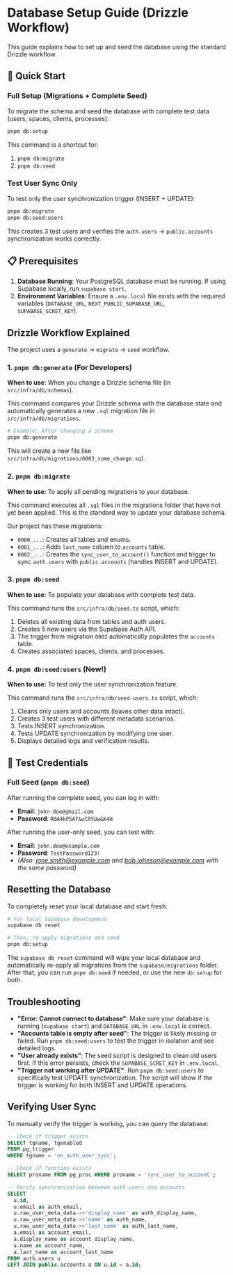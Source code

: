 # Database Setup Guide (Drizzle Workflow)

This guide explains how to set up and seed the database using the standard Drizzle workflow.

## 🚀 Quick Start

### Full Setup (Migrations + Complete Seed)

To migrate the schema and seed the database with complete test data (users, spaces, clients, processes):

```bash
pnpm db:setup
```

This command is a shortcut for:
1. `pnpm db:migrate`
2. `pnpm db:seed`

### Test User Sync Only

To test only the user synchronization trigger (INSERT + UPDATE):

```bash
pnpm db:migrate
pnpm db:seed:users
```

This creates 3 test users and verifies the `auth.users` → `public.accounts` synchronization works correctly.

## 📋 Prerequisites

1.  **Database Running**: Your PostgreSQL database must be running. If using Supabase locally, run `supabase start`.
2.  **Environment Variables**: Ensure a `.env.local` file exists with the required variables (`DATABASE_URL`, `NEXT_PUBLIC_SUPABASE_URL`, `SUPABASE_SCRET_KEY`).

## Drizzle Workflow Explained

The project uses a `generate` -> `migrate` -> `seed` workflow.

### 1. `pnpm db:generate` (For Developers)

**When to use**: When you change a Drizzle schema file (in `src/infra/db/schemas`).

This command compares your Drizzle schema with the database state and automatically generates a new `.sql` migration file in `src/infra/db/migrations`.

```bash
# Example: After changing a schema
pnpm db:generate
```
This will create a new file like `src/infra/db/migrations/0003_some_change.sql`.

### 2. `pnpm db:migrate`

**When to use**: To apply all pending migrations to your database.

This command executes all `.sql` files in the migrations folder that have not yet been applied. This is the standard way to update your database schema.

Our project has these migrations:
- `0000_...`: Creates all tables and enums.
- `0001_...`: Adds `last_name` column to `accounts` table.
- `0002_...`: Creates the `sync_user_to_account()` function and trigger to sync `auth.users` with `public.accounts` (handles INSERT and UPDATE).

### 3. `pnpm db:seed`

**When to use**: To populate your database with complete test data.

This command runs the `src/infra/db/seed.ts` script, which:
1.  Deletes all existing data from tables and auth users.
2.  Creates 5 new users via the Supabase Auth API.
3.  The trigger from migration `0002` automatically populates the `accounts` table.
4.  Creates associated spaces, clients, and processes.

### 4. `pnpm db:seed:users` (New!)

**When to use**: To test only the user synchronization feature.

This command runs the `src/infra/db/seed-users.ts` script, which:
1.  Cleans only users and accounts (leaves other data intact).
2.  Creates 3 test users with different metadata scenarios.
3.  Tests INSERT synchronization.
4.  Tests UPDATE synchronization by modifying one user.
5.  Displays detailed logs and verification results.

## 🔐 Test Credentials

### Full Seed (`pnpm db:seed`)

After running the complete seed, you can log in with:

-   **Email**: `john-doe@gmail.com`
-   **Password**: `R0A4kP5Af&uCRYUw&K4H`

After running the user-only seed, you can test with:
-   **Email**: `john.doe@example.com`
-   **Password**: `TestPassword123!`
-   *(Also: jane.smith@example.com and bob.johnson@example.com with the same password)*

## Resetting the Database
To completely reset your local database and start fresh:

```bash
# For local Supabase development
supabase db reset

# Then, re-apply migrations and seed
pnpm db:setup
```
The `supabase db reset` command will wipe your local database and automatically re-apply all migrations from the `supabase/migrations` folder. After that, you can run `pnpm db:seed` if needed, or use the new `db:setup` for both.

## Troubleshooting
-   **"Error: Cannot connect to database"**: Make sure your database is running (`supabase start`) and `DATABASE_URL` in `.env.local` is correct.
-   **"Accounts table is empty after seed"**: The trigger is likely missing or failed. Run `pnpm db:seed:users` to test the trigger in isolation and see detailed logs.
-   **"User already exists"**: The seed script is designed to clean old users first. If this error persists, check the `SUPABASE_SCRET_KEY` in `.env.local`.
-   **"Trigger not working after UPDATE"**: Run `pnpm db:seed:users` to specifically test UPDATE synchronization. The script will show if the trigger is working for both INSERT and UPDATE operations.

## Verifying User Sync

To manually verify the trigger is working, you can query the database:

```sql
-- Check if trigger exists
SELECT tgname, tgenabled
FROM pg_trigger
WHERE tgname = 'on_auth_user_sync';

-- Check if function exists
SELECT proname FROM pg_proc WHERE proname = 'sync_user_to_account';

-- Verify synchronization between auth.users and accounts
SELECT
  u.id,
  u.email as auth_email,
  u.raw_user_meta_data->>'display_name' as auth_display_name,
  u.raw_user_meta_data->>'name' as auth_name,
  u.raw_user_meta_data->>'last_name' as auth_last_name,
  a.email as account_email,
  a.display_name as account_display_name,
  a.name as account_name,
  a.last_name as account_last_name
FROM auth.users u
LEFT JOIN public.accounts a ON u.id = a.id;
```
